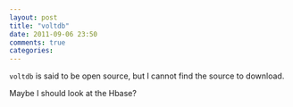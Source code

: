 ```yaml
---
layout: post
title: "voltdb"
date: 2011-09-06 23:50
comments: true
categories: 
---
```


``voltdb`` is said to be open source, but I cannot find the source to download.


Maybe I should look at the Hbase?

